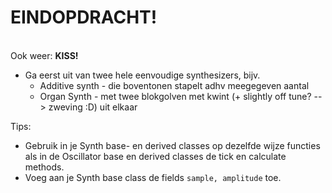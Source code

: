 # EINDOPDRACHT!

<br>Ook weer: **KISS!** 
- Ga eerst uit van twee hele eenvoudige synthesizers, bijv. 
  - Additive synth - die boventonen stapelt adhv meegegeven aantal  
  - Organ Synth - met twee blokgolven met kwint (+ slightly off tune? --> zweving :D) uit elkaar 



Tips: 
- Gebruik in je Synth base- en derived classes op dezelfde wijze functies als in de Oscillator base en derived classes de tick en calculate methods.
- Voeg aan je Synth base class de fields ```sample, amplitude``` toe.

